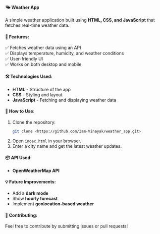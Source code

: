 #### 🌤️ Weather App  
A simple weather application built using **HTML, CSS, and JavaScript** that fetches real-time weather data.  

#### 🚀 Features:  
✅ Fetches weather data using an API  
✅ Displays temperature, humidity, and weather conditions  
✅ User-friendly UI  
✅ Works on both desktop and mobile  

#### 🛠️ Technologies Used:  
- **HTML** - Structure of the app  
- **CSS** - Styling and layout  
- **JavaScript** - Fetching and displaying weather data  

#### 🔧 How to Use:  
1. Clone the repository:  
   ```bash
   git clone <https://github.com/Iam-Vinayak/weather_app.git>
   ```  
2. Open `index.html` in your browser.  
3. Enter a city name and get the latest weather updates.  

#### 📦 API Used:  
- **OpenWeatherMap API**  

#### 💡 Future Improvements:  
- Add a **dark mode**  
- Show **hourly forecast**  
- Implement **geolocation-based weather**  

#### 🤝 Contributing:  
Feel free to contribute by submitting issues or pull requests!  

